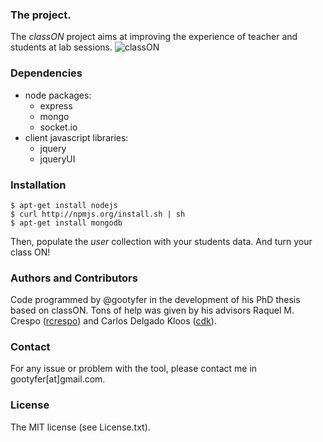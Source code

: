 ### The project.
The *classON* project aims at improving the experience of teacher and students at lab sessions.
![classON](http://gootyfer.github.com/classON/images/classON_2.png)

### Dependencies
* node packages:
  * express
  * mongo
  * socket.io
* client javascript libraries:
  * jquery
  * jqueryUI

### Installation
```
$ apt-get install nodejs
$ curl http://npmjs.org/install.sh | sh
$ apt-get install mongodb
```
Then, populate the *user* collection with your students data. And turn your class ON!

### Authors and Contributors
Code programmed by @gootyfer in the development of his PhD thesis based on classON. Tons of help was given by his advisors Raquel M. Crespo ([rcrespo](http://twitter.com/rcg0)) and Carlos Delgado Kloos ([cdk](http://twitter.com/cdkloos)).

### Contact
For any issue or problem with the tool, please contact me in gootyfer[at]gmail.com.

### License
The MIT license (see License.txt).